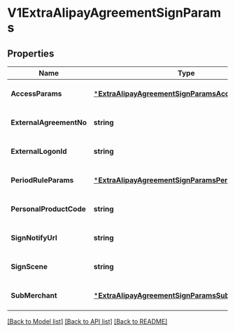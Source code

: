 # V1ExtraAlipayAgreementSignParams

## Properties
Name | Type | Description | Notes
------------ | ------------- | ------------- | -------------
**AccessParams** | [***ExtraAlipayAgreementSignParamsAccessParams**](ExtraAlipayAgreementSignParamsAccessParams.md) |  | [optional] [default to null]
**ExternalAgreementNo** | **string** |  | [optional] [default to null]
**ExternalLogonId** | **string** |  | [optional] [default to null]
**PeriodRuleParams** | [***ExtraAlipayAgreementSignParamsPeriodRuleParams**](ExtraAlipayAgreementSignParamsPeriodRuleParams.md) |  | [optional] [default to null]
**PersonalProductCode** | **string** |  | [optional] [default to null]
**SignNotifyUrl** | **string** |  | [optional] [default to null]
**SignScene** | **string** |  | [optional] [default to null]
**SubMerchant** | [***ExtraAlipayAgreementSignParamsSubMerchant**](ExtraAlipayAgreementSignParamsSubMerchant.md) |  | [optional] [default to null]

[[Back to Model list]](../README.md#documentation-for-models) [[Back to API list]](../README.md#documentation-for-api-endpoints) [[Back to README]](../README.md)



